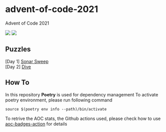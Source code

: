 # advent-of-code-2021
Advent of Code 2021

![](https://img.shields.io/badge/days%20completed-3-red) 
![](https://img.shields.io/badge/stars%20⭐-6-yellow)	

## Puzzles

[Day 1] [Sonar Sweep](puzzles/01-01-12.md) \
[Day 2] [Dive](puzzles/02-02-12.md)

## How To 

In this repository **Poetry** is used for dependency management
To activate poetry environment, please run following command  
```script 
source $(poetry env info --path)/bin/activate
```

To retrive the AOC stats, the Github actions used, please check how to use [aoc-badges-action](https://github.com/J0B10/aoc-badges-action) for details

